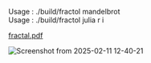 Usage : ./build/fractol mandelbrot  
Usage : ./build/fractol julia r i

[fractal.pdf](https://github.com/user-attachments/files/18749329/fractal.pdf)


![Screenshot from 2025-02-11 12-40-21](https://github.com/user-attachments/assets/00af210f-6644-4e2d-9799-f6b0e2c9fb62)
